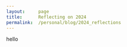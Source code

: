 ```yaml
---
layout:     page
title:      Reflecting on 2024
permalink:  /personal/blog/2024_reflections
---
```


<style type="text/css">
    strong {
        color: #3498db;
        font-weight: 400;
    }
    blockquote {
        padding: 0px 23px;
    }
</style>

hello
